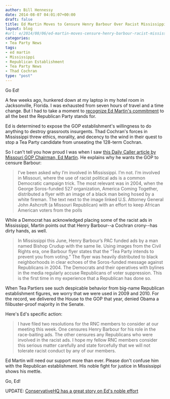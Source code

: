 ```yaml
---
author: Bill Hennessy
date: 2014-08-07 04:01:07+00:00
draft: false
title: Ed Martin Moves to Censure Henry Barbour Over Racist Mississippi Ads
layout: blog
#url: e/2014/08/06/ed-martin-moves-censure-henry-barbour-racist-mississippi-ads/
categories:
- Tea Party News
tags:
- ed martin
- Mississippi
- Republican Establishment
- Tea Party News
- Thad Cochran
type: "post"
---
```


Go Ed!

A few weeks ago, hunkered down at my laptop in my hotel room in Jacksonville, Florida. I was exhausted from seven hours of travel and a time change. But I had to take a moment to [recognize Ed Martin's commitment](https://hennessysview.com/2014/07/09/chairman-ed-martin-demands-mississippi-investigation/) to all the best the Republican Party stands for.

Ed is determined to expose the GOP establishment's willingness to do anything to destroy grassroots insurgents. Thad Cochran's forces in Mississippi threw ethics, morality, and decency to the wind in their quest to stop a Tea Party candidate from unseating the 128-term Cochran.

So I can't tell you how proud I was when I saw [this Daily Caller article by Missouri GOP Chairman, Ed Martin](https://dailycaller.com/2014/08/06/why-im-moving-to-censure-henry-barbour-in-the-rnc-over-race-baiting-ads/). He explains why he wants the GOP to censure Barbour:



> I’ve been asked why I’m involved in Mississippi. I’m not. I’m involved in Missouri, where the use of racist political ads is a common Democratic campaign trick. The most relevant was in 2004, when the George Soros-funded 527 organization, America Coming Together, distributed a flyer with an image of a black man being hosed by a white fireman. The text next to the image linked U.S. Attorney General John Ashcroft (a Missouri Republican) with an effort to keep African American voters from the polls



While a Democrat has acknowledged placing some of the racist ads in Mississippi, Martin points out that Henry Barbour--a Cochran crony--has dirty hands, as well.



> In Mississippi this June, Henry Barbour’s PAC funded ads by a man named Bishop Crudup with the same lie. Using images from the Civil Rights era, one Barbour flyer states that the “Tea Party intends to prevent you from voting.” The flyer was heavily distributed to black neighborhoods in clear echoes of the Soros-funded message against Republicans in 2004. The Democrats and their operatives with bylines in the media regularly accuse Republicans of voter suppression. This is the first time in my experience that a Republican has done so.



When Tea Partiers see such despicable behavior from big-name Republican establishment figures, we worry that we were used in 2009 and 2010. For the record, we delivered the House to the GOP that year, denied Obama a filibuster-proof majority in the Senate.

Here's Ed's specific action:



> I have filed two resolutions for the RNC members to consider at our meeting this week. One censures Henry Barbour for his role in the race-baiting ads. The other censures any Republicans who were involved in the racist ads. I hope my fellow RNC members consider this serious matter carefully and state forcefully that we will not tolerate racist conduct by any of our members.



Ed Martin will need our support more than ever. Please don't confuse him with the Republican establishment. His noble fight for justice in Mississippi shows his mettle.

Go, Ed!

UPDATE: [ConservativeHQ has a great story on Ed's noble effort](https://www.conservativehq.com/node/17958)
